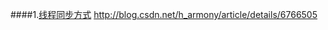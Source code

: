 ####1.[线程同步方式](http://blog.csdn.net/iw1210/article/details/8509629)
http://blog.csdn.net/h_armony/article/details/6766505

